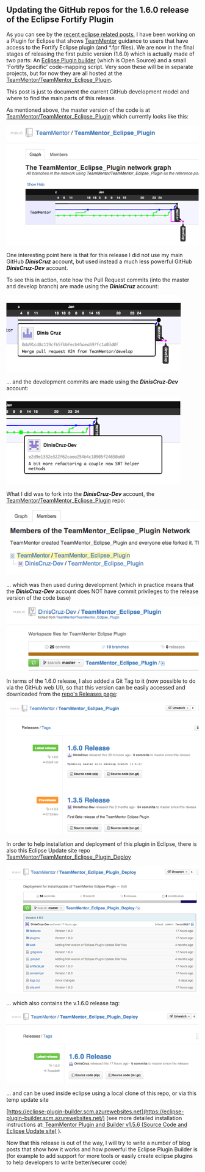 ## Updating the GitHub repos for the 1.6.0 release of the Eclipse Fortify Plugin

As you can see by the [recent eclipse related posts](http://blog.diniscruz.com/search?q=+eclipse), I have been working on a Plugin for Eclipse that shows [TeamMentor](https://teammentor.net/) guidance to users that have access to the Fortify Eclipse plugin (and \*.fpr files). We are now in the final stages of releasing the first public version (1.6.0) which is actually made of two parts: An [Eclipse Plugin builder](http://blog.diniscruz.com/2013/11/si-open-sources-eclipse-plugin.html) (which is Open Source) and a small 'Fortify Specific' code-mapping script. Very soon these will be in separate projects, but for now they are all hosted at the [TeamMentor/TeamMentor_Eclipse_Plugin](https://github.com/TeamMentor/TeamMentor_Eclipse_Plugin).

This post is just to document the current GitHub development model and where to find the main parts of this release.

As mentioned above, the master version of the code is at [TeamMentor/TeamMentor_Eclipse_Plugin](https://github.com/TeamMentor/TeamMentor_Eclipse_Plugin) which currently looks like this:

![](images/Screen_Shot_2014-01-25_at_01_04_12.png)

One interesting point here is that for this release I did not use my main GitHub **_DinisCruz_** account, but used instead a much less powerful GitHub **_DinisCruz-Dev_** account.

To see this in action, note how the Pull Request commits (into the master and develop branch) are made using the **_DinisCruz_** account:  


![](images/Screen_Shot_2014-01-25_at_01_04_21.png)

...  and the development commits are made using the **_DinisCruz-Dev_** account:  


![](images/Screen_Shot_2014-01-25_at_01_04_30.png)

What I did was to fork into the **_DinisCruz-Dev_** account, the [TeamMentor/TeamMentor_Eclipse_Plugin](https://github.com/TeamMentor/TeamMentor_Eclipse_Plugin) repo:

![](images/Screen_Shot_2014-01-25_at_01_05_01.png)


... which was then used during development (which in practice means that the **_DinisCruz-Dev_** account does NOT have commit privileges to the release version of the code base)

![](images/Screen_Shot_2014-01-25_at_01_05_10.png)

In terms of the 1.6.0 release, I also added a Git Tag to it (now possible to do via the GitHub web UI), so that this version can be easily accessed and downloaded from the [repo's Releases page](https://www.blogger.com/the%20https://github.com/TeamMentor/TeamMentor_Eclipse_Plugin/releases):

![](images/Screen_Shot_2014-01-25_at_01_12_03.png)

In order to help installation and deployment of this plugin in Eclipse, there is also this Eclipse Update site repo [TeamMentor/TeamMentor_Eclipse_Plugin_Deploy](https://github.com/TeamMentor/TeamMentor_Eclipse_Plugin_Deploy)

![](images/Screen_Shot_2014-01-25_at_01_13_54.png)

... which also contains the v.1.6.0 release tag:

![](images/Screen_Shot_2014-01-25_at_01_14_02.png)

... and can be used inside eclipse using a local clone of this repo, or via this temp update site

[https://eclipse-plugin-builder.scm.azurewebsites.net](https://eclipse-plugin-builder.scm.azurewebsites.net/) (see more detailed installation instructions at:[ TeamMentor Plugin and Builder v1.5.6 (Source Code and Eclipse Update site)](http://blog.diniscruz.com/2013/11/teammentor-plugin-and-builder-v156.html) ).

Now that this release is out of the way, I will try to write a number of blog posts that show how it works and how powerful the Eclipse Plugin Builder is (for example to add support for more tools or easily create eclipse plugins to help developers to write better/securer code)
